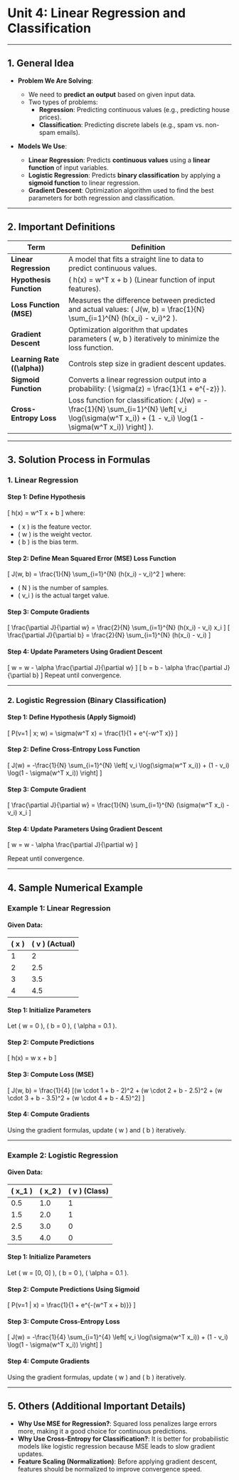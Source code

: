 # **Unit 4: Linear Regression and Classification**

---

## **1. General Idea**
- **Problem We Are Solving**: 
  - We need to **predict an output** based on given input data.
  - Two types of problems:
    - **Regression**: Predicting continuous values (e.g., predicting house prices).
    - **Classification**: Predicting discrete labels (e.g., spam vs. non-spam emails).

- **Models We Use**:
  - **Linear Regression**: Predicts **continuous values** using a **linear function** of input variables.
  - **Logistic Regression**: Predicts **binary classification** by applying a **sigmoid function** to linear regression.
  - **Gradient Descent**: Optimization algorithm used to find the best parameters for both regression and classification.

---

## **2. Important Definitions**
| **Term**                 | **Definition** |
|--------------------------|--------------|
| **Linear Regression** | A model that fits a straight line to data to predict continuous values. |
| **Hypothesis Function** | \( h(x) = w^T x + b \) (Linear function of input features). |
| **Loss Function (MSE)** | Measures the difference between predicted and actual values: \( J(w, b) = \frac{1}{N} \sum_{i=1}^{N} (h(x_i) - v_i)^2 \). |
| **Gradient Descent** | Optimization algorithm that updates parameters \( w, b \) iteratively to minimize the loss function. |
| **Learning Rate (\(\alpha\))** | Controls step size in gradient descent updates. |
| **Sigmoid Function** | Converts a linear regression output into a probability: \( \sigma(z) = \frac{1}{1 + e^{-z}} \). |
| **Cross-Entropy Loss** | Loss function for classification: \( J(w) = -\frac{1}{N} \sum_{i=1}^{N} \left[ v_i \log(\sigma(w^T x_i)) + (1 - v_i) \log(1 - \sigma(w^T x_i)) \right] \). |

---

## **3. Solution Process in Formulas**
### **1. Linear Regression**
#### **Step 1: Define Hypothesis**
\[
h(x) = w^T x + b
\]
where:
- \( x \) is the feature vector.
- \( w \) is the weight vector.
- \( b \) is the bias term.

#### **Step 2: Define Mean Squared Error (MSE) Loss Function**
\[
J(w, b) = \frac{1}{N} \sum_{i=1}^{N} (h(x_i) - v_i)^2
\]
where:
- \( N \) is the number of samples.
- \( v_i \) is the actual target value.

#### **Step 3: Compute Gradients**
\[
\frac{\partial J}{\partial w} = \frac{2}{N} \sum_{i=1}^{N} (h(x_i) - v_i) x_i
\]
\[
\frac{\partial J}{\partial b} = \frac{2}{N} \sum_{i=1}^{N} (h(x_i) - v_i)
\]

#### **Step 4: Update Parameters Using Gradient Descent**
\[
w = w - \alpha \frac{\partial J}{\partial w}
\]
\[
b = b - \alpha \frac{\partial J}{\partial b}
\]
Repeat until convergence.

---

### **2. Logistic Regression (Binary Classification)**
#### **Step 1: Define Hypothesis (Apply Sigmoid)**
\[
P(v=1 | x; w) = \sigma(w^T x) = \frac{1}{1 + e^{-w^T x}}
\]

#### **Step 2: Define Cross-Entropy Loss Function**
\[
J(w) = -\frac{1}{N} \sum_{i=1}^{N} \left[ v_i \log(\sigma(w^T x_i)) + (1 - v_i) \log(1 - \sigma(w^T x_i)) \right]
\]

#### **Step 3: Compute Gradient**
\[
\frac{\partial J}{\partial w} = \frac{1}{N} \sum_{i=1}^{N} (\sigma(w^T x_i) - v_i) x_i
\]

#### **Step 4: Update Parameters Using Gradient Descent**
\[
w = w - \alpha \frac{\partial J}{\partial w}
\]

Repeat until convergence.

---

## **4. Sample Numerical Example**
### **Example 1: Linear Regression**
#### **Given Data:**
| \( x \) | \( v \) (Actual) |
|--------|--------------|
| 1      | 2            |
| 2      | 2.5          |
| 3      | 3.5          |
| 4      | 4.5          |

#### **Step 1: Initialize Parameters**
Let \( w = 0 \), \( b = 0 \), \( \alpha = 0.1 \).

#### **Step 2: Compute Predictions**
\[
h(x) = w x + b
\]

#### **Step 3: Compute Loss (MSE)**
\[
J(w, b) = \frac{1}{4} [(w \cdot 1 + b - 2)^2 + (w \cdot 2 + b - 2.5)^2 + (w \cdot 3 + b - 3.5)^2 + (w \cdot 4 + b - 4.5)^2]
\]

#### **Step 4: Compute Gradients**
Using the gradient formulas, update \( w \) and \( b \) iteratively.

---

### **Example 2: Logistic Regression**
#### **Given Data:**
| \( x_1 \) | \( x_2 \) | \( v \) (Class) |
|--------|--------|--------------|
| 0.5    | 1.0    | 1            |
| 1.5    | 2.0    | 1            |
| 2.5    | 3.0    | 0            |
| 3.5    | 4.0    | 0            |

#### **Step 1: Initialize Parameters**
Let \( w = [0, 0] \), \( b = 0 \), \( \alpha = 0.1 \).

#### **Step 2: Compute Predictions Using Sigmoid**
\[
P(v=1 | x) = \frac{1}{1 + e^{-(w^T x + b)}}
\]

#### **Step 3: Compute Cross-Entropy Loss**
\[
J(w) = -\frac{1}{4} \sum_{i=1}^{4} \left[ v_i \log(\sigma(w^T x_i)) + (1 - v_i) \log(1 - \sigma(w^T x_i)) \right]
\]

#### **Step 4: Compute Gradients**
Using the gradient formulas, update \( w \) and \( b \) iteratively.

---

## **5. Others (Additional Important Details)**
- **Why Use MSE for Regression?**: Squared loss penalizes large errors more, making it a good choice for continuous predictions.
- **Why Use Cross-Entropy for Classification?**: It is better for probabilistic models like logistic regression because MSE leads to slow gradient updates.
- **Feature Scaling (Normalization)**: Before applying gradient descent, features should be normalized to improve convergence speed.